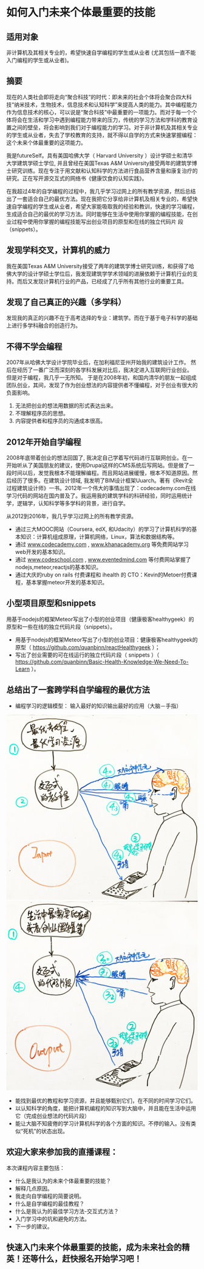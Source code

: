 # 如何入门未来个体最重要的技能

## 适用对象

非计算机及其相关专业的，希望快速自学编程的学生或从业者
(尤其包括一直不能入门编程的学生或从业者)。

## 摘要

现在的人类社会即将走向“聚合科技”的时代：即未来的社会个体将会聚合四大科技“纳米技术，生物技术，信息技术和认知科学”来提高人类的能力。其中编程能力作为信息技术的核心，可以说是“聚合科技”中最重要的一项能力。而对于每一个个体将会在生活和学习中遇到编程能力带来的压力，传统的学习方法和学科的教育设置之间的壁垒，将会影响到我们对于编程能力的学习。对于非计算机及其相关专业的学生或从业者，失去了学校教育的支持，就不得以自学的方式来快速掌握编程：这个未来个体最重要的这项能力。

我是futureSelf。具有美国哈佛大学（ Harvard University ）设计学硕士和清华大学建筑学硕士学位, 并且曾经在美国Texas A&M University接受两年的建筑学博士研究训练。现在专注于用文献和认知科学的方法进行食品营养含量和康复治疗的研究。正在写开源交互式的网络书《健康饮食的认知实践》。

在我超过4年的自学编程的过程中，我几乎学习过网上的所有教学资源，然后总结出了一套适合自己的最优方法。现在我把它分享给非计算机及相关专业的，希望快速自学编程的学生或从业者，希望大家能吸取我的经验和教训，快速的学习编程，生成适合自己的最优的学习方法。同时能够在生活中使用你掌握的编程技能，在创业过程中使用你掌握的编程技能写出创业项目的原型和在线的独立代码片
段（snippets）。

## 发现学科交叉，计算机的威力

我在美国Texas A&M University接受了两年的建筑学博士研究训练，和获得了哈佛大学的设计学硕士学位后，我发现建筑学学术领域的进展依赖于计算机行业的支持。而后又发现计算机行业的产品，已经成了几乎所有其他行业的重要工具。

## 发现了自己真正的兴趣（多学科）

发现我的真正的兴趣不在于高考选择的专业：建筑学。而在于基于电子科学的基础上进行多学科融合的创造行为。

## 不得不学会编程

2007年从哈佛大学设计学院毕业后，在加利福尼亚州开始我的建筑设计工作。 然后在经历了一番广泛而深刻的各学科发展对比后，我决定进入互联网行业创业。 但是对于编程，我几乎一无所知。 于是在2008年初，和国内清华的朋友一起组成团队创业，其间，发现了作为创业想法的内容提供者不懂编程，对于创业有很大的负面影响。

1. 无法把创业的想法用数据的形式表达出来。
2. 不理解程序员的思想。
3. 内容提供者和程序员的沟通成本很高。

## 2012年开始自学编程

2008年底带着创业的想法回国了, 我决定自己学着写代码进行互联网创业。在一开始听从了美国朋友的建议，使用Drupal这样的CMS系统后写网站。但是做了一段时间以后，发觉我根本不能理解编程。而且网站进展缓慢，根本不知道原因。然后经历了很多。在建筑设计领域, 我发明了BIM设计框架Uuarch。著有《Revit全过程建筑设计师》一书。2012年一个伟大的事情出现了：codecademy.com在线学习代码的网站在国内普及了。我运用我的建筑学科的科研经验，同时运用统计学，逻辑学，认知科学等多学科的背景，进行自学。

从2012到2016年，我几乎学习过网上的所有教学资源。

- 通过三大MOOC网站（Coursera, edX, 和Udacity）的学习了计算机科学的基本知识：计算机组成原理，计算机网络，Linux，算法和数据结构等。
- 通过 www.codecademy.com , www.khanacademy.org 等免费网站学习web开发的基本知识。
- 通过 www.codeschool.com , www.eventedmind.com 等付费网站掌握了nodejs,meteor,reactjs的基本知识。
- 通过大庆的ruby on rails 付费课程和 ihealth 的 CTO：Kevin的Metoer付费课程，基本掌握meteor开发的基本知识。

## 小型项目原型和snippets

用基于nodejs的框架Meteor写出了小型的创业项目（健康极客healthygeek）的原型和一些在线的独立代码片段（snippets）。

- 用基于nodejs的框架Meteor写出了小型的创业项目：健康极客healthygeek的原型（ https://github.com/quanbinn/reactHealthygeek ）；
- 写出了创业需要的可在线运行的独立代码片段（ snippets ）（ https://github.com/quanbinn/Basic-Health-Knowledge-We-Need-To-Learn ）。

## 总结出了一套跨学科自学编程的最优方法

- 编程学习的逻辑模型： 输入最好的知识输出最好的应用（大脑－手指）

![Input-model](/images/附录-编程/如何入门未来个体最重要的技能/Input-model.jpg)
![Output-model](/images/附录-编程/如何入门未来个体最重要的技能/Output-model.jpg)

- 能找到最优的教程和学习资源，并且能够甄别它们，在不同的时间学习它们。
- 以认知科学的角度，能把计算机编程的知识写到大脑中，并且能在生活中运用它（完成创业想法的代码片段）
- 能让大脑不知疲倦的学习计算机科学的各个方面的知识。不停的输入。没有类似“死机”的状态出现。

## 欢迎大家来参加我的直播课程：

本次课程内容主要包括：

- 什么是我认为的未来个体最重要的技能？
- 解释几点原因。
- 我走向自学编程的简要说明。
- 什么是自学编程的最佳教程？
- 什么是我认为的最佳学习方法-交互式方法？
- 入门学习中的坑和避免的方法。
- 下一步的建议。

## 快速入门未来个体最重要的技能，成为未来社会的精英！还等什么，赶快报名开始学习吧！







